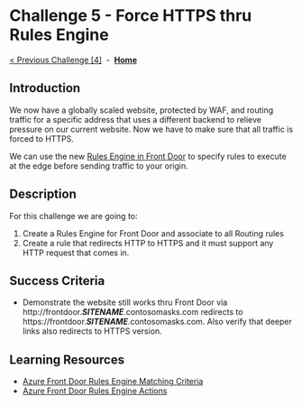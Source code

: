 # Challenge 5 - Force HTTPS thru Rules Engine

[< Previous Challenge [4]](./Challenge04.md)&nbsp;&nbsp;-&nbsp;&nbsp;**[Home](../README.md)**

## Introduction

We now have a globally scaled website, protected by WAF, and routing traffic for a specific address that uses a different backend to relieve pressure on our current website.  Now we have to make sure that all traffic is forced to HTTPS.  

We can use the new [Rules Engine in Front Door](https://docs.microsoft.com/en-us/azure/frontdoor/front-door-rules-engine) to specify rules to execute at the edge before sending traffic to your origin.  

## Description

For this challenge we are going to:
1. Create a Rules Engine for Front Door and associate to all Routing rules
2. Create a rule that redirects HTTP to HTTPS and it must support any HTTP request that comes in.

## Success Criteria

- Demonstrate the website still works thru Front Door via http://frontdoor.***SITENAME***.contosomasks.com redirects to https://frontdoor.***SITENAME***.contosomasks.com.  Also verify that deeper links also redirects to HTTPS version.

## Learning Resources

- [Azure Front Door Rules Engine Matching Criteria](https://docs.microsoft.com/en-us/azure/frontdoor/front-door-rules-engine-match-conditions)
- [Azure Front Door Rules Engine Actions](https://docs.microsoft.com/en-us/azure/frontdoor/front-door-rules-engine-actions)

